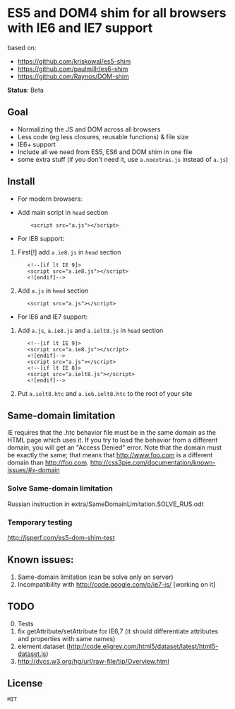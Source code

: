 # ES5 and DOM4 shim for all browsers with IE6 and IE7 support
based on:

- https://github.com/kriskowal/es5-shim
- https://github.com/paulmillr/es6-shim
- https://github.com/Raynos/DOM-shim

__Status__: Beta

## Goal

 - Normalizing the JS and DOM across all browsers
 - Less code (eg less closures, reusable functions) & file size
 - IE6+ support
 - Include all we need from ES5, ES6 and DOM shim in one file
 - some extra stuff (if you don't need it, use `a.noextras.js` instead of `a.js`)

## Install
 - For modern browsers:
  - Add main script in `head` section
  
            <script src="a.js"></script>
			
 - For IE8 support:
			
  1. First[!] add `a.ie8.js` in `head` section
  
            <!--[if lt IE 9]>
			<script src="a.ie8.js"></script>
			<![endif]-->
			
  2. Add `a.js` in `head` section
  
            <script src="a.js"></script>

 - For IE6 and IE7 support:			
  1. Add `a.js`, `a.ie8.js` and `a.ielt8.js` in `head` section
  
            <!--[if lt IE 9]>
			<script src="a.ie8.js"></script>
			<![endif]-->
			<script src="a.js"></script>
			<!--[if lt IE 8]>
			<script src="a.ielt8.js"></script>
			<![endif]-->
			
  2. Put `a.ielt8.htc` and `a.ie6.ielt8.htc` to the root of your site
 
## Same-domain limitation

IE requires that the .htc behavior file must be in the same domain as the HTML page which uses it. If you try to load the behavior from a different domain, you will get an "Access Denied" error.
Note that the domain must be exactly the same; that means that http://www.foo.com is a different domain than http://foo.com.
http://css3pie.com/documentation/known-issues/#x-domain

### Solve Same-domain limitation
Russian instruction in extra/SameDomainLimitation.SOLVE_RUS.odt

### Temporary testing
http://jsperf.com/es5-dom-shim-test

## Known issues:
1. Same-domain limitation (can be solve only on server)
2. Incompatibility with http://code.google.com/p/ie7-js/ [working on it]

## TODO
0. Tests
1. fix getAttribute/setAttribute for IE6,7 (it should differentiate attributes and properties with same names)
2. element.dataset (http://code.eligrey.com/html5/dataset/latest/html5-dataset.js)
9. http://dvcs.w3.org/hg/url/raw-file/tip/Overview.html

## License

    MIT
	